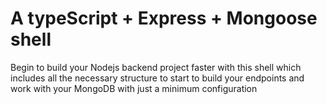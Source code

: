 # A typeScript + Express + Mongoose shell 

Begin to build your Nodejs backend project faster with this shell which includes all the necessary structure 
to start to build your endpoints and work with your MongoDB with just a minimum configuration
